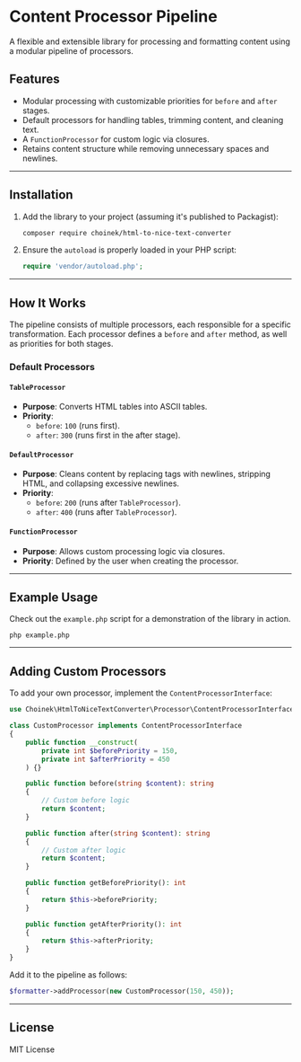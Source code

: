 
# Content Processor Pipeline

A flexible and extensible library for processing and formatting content using a modular pipeline of processors.

## Features

- Modular processing with customizable priorities for `before` and `after` stages.
- Default processors for handling tables, trimming content, and cleaning text.
- A `FunctionProcessor` for custom logic via closures.
- Retains content structure while removing unnecessary spaces and newlines.

---

## Installation

1. Add the library to your project (assuming it's published to Packagist):

   ```bash
   composer require choinek/html-to-nice-text-converter
   ```

2. Ensure the `autoload` is properly loaded in your PHP script:

   ```php
   require 'vendor/autoload.php';
   ```

---

## How It Works

The pipeline consists of multiple processors, each responsible for a specific transformation. Each processor defines a `before` and `after` method, as well as priorities for both stages.

### Default Processors

#### `TableProcessor`
- **Purpose**: Converts HTML tables into ASCII tables.
- **Priority**:
   - `before`: `100` (runs first).
   - `after`: `300` (runs first in the after stage).

#### `DefaultProcessor`
- **Purpose**: Cleans content by replacing tags with newlines, stripping HTML, and collapsing excessive newlines.
- **Priority**:
   - `before`: `200` (runs after `TableProcessor`).
   - `after`: `400` (runs after `TableProcessor`).

#### `FunctionProcessor`
- **Purpose**: Allows custom processing logic via closures.
- **Priority**: Defined by the user when creating the processor.

---

## Example Usage

Check out the `example.php` script for a demonstration of the library in action.

```php example.php```

---

## Adding Custom Processors

To add your own processor, implement the `ContentProcessorInterface`:

```php
use Choinek\HtmlToNiceTextConverter\Processor\ContentProcessorInterface;

class CustomProcessor implements ContentProcessorInterface
{
    public function __construct(
        private int $beforePriority = 150,
        private int $afterPriority = 450
    ) {}

    public function before(string $content): string
    {
        // Custom before logic
        return $content;
    }

    public function after(string $content): string
    {
        // Custom after logic
        return $content;
    }

    public function getBeforePriority(): int
    {
        return $this->beforePriority;
    }

    public function getAfterPriority(): int
    {
        return $this->afterPriority;
    }
}
```

Add it to the pipeline as follows:

```php
$formatter->addProcessor(new CustomProcessor(150, 450));
```

---

## License

MIT License
